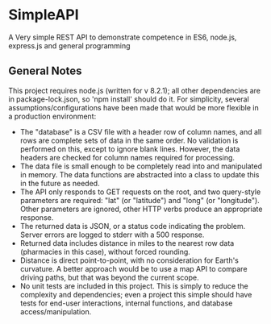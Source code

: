 # SimpleAPI
A Very simple REST API to demonstrate competence in ES6, node.js, express.js and general programming

## General Notes

This project requires node.js (written for v 8.2.1); all other dependencies are in package-lock.json, so 'npm install' should do it.
For simplicity, several assumptions/configurations have been made that would be more flexible in a production environment:
* The "database" is a CSV file with a header row of column names, and all rows are complete sets of data in the same order. No validation is performed on this, except to ignore blank lines. However, the data headers are checked for column names required for processing.
* The data file is small enough to be completely read into and manipulated in memory. The data functions are abstracted into a class to update this in the future as needed.
* The API only responds to GET requests on the root, and two query-style parameters are required: "lat" (or "latitude") and "long" (or "longitude"). Other parameters are ignored, other HTTP verbs produce an appropriate response.
* The returned data is JSON, or a status code indicating the problem. Server errors are logged to stderr with a 500 response.
* Returned data includes distance in miles to the nearest row data (pharmacies in this case), without forced rounding.
* Distance is direct point-to-point, with no consideration for Earth's curvature. A better approach would be to use a map API to compare driving paths, but that was beyond the current scope.
* No unit tests are included in this project. This is simply to reduce the complexity and dependencies; even a project this simple should have tests for end-user interactions, internal functions, and database access/manipulation.
